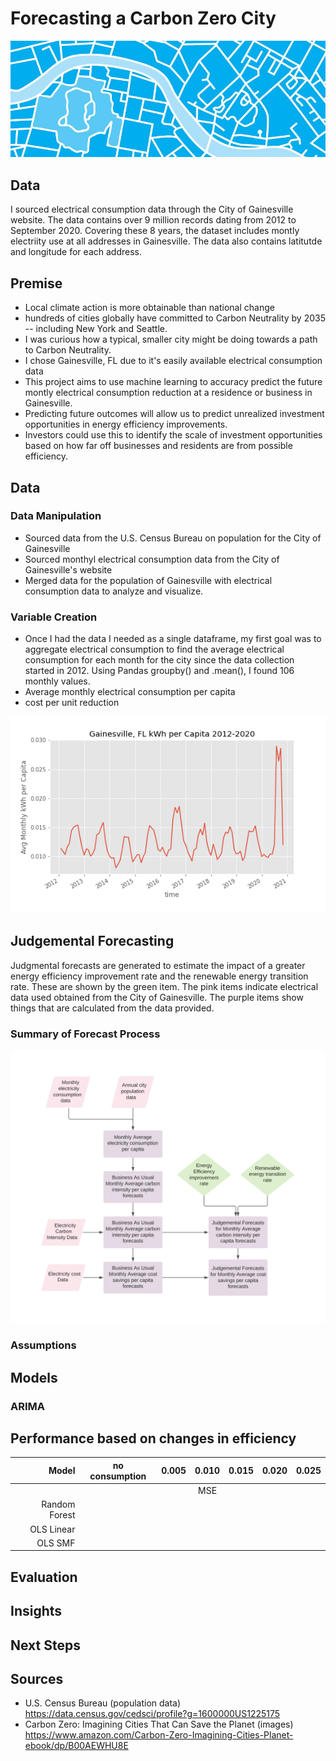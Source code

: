 # Forecasting a Carbon Zero City 

![Carbon Zero City Map](images/CO20_map.jpg)

## Data

I sourced electrical consumption data through the City of Gainesville website. The data contains over 9 million records dating from 2012 to September 2020. Covering these 8 years, the dataset includes montly electriity use at all addresses in Gainesville. The data also contains latitutde and longitude for each address.

## Premise 

* Local climate action is more obtainable than national change
* hundreds of cities globally have committed to Carbon Neutrality by 2035 -- including New York and Seattle. 
* I was curious how a typical, smaller city might be doing towards a path to Carbon Neutrality. 
* I chose Gainesville, FL due to it's easily available electrical consumption data 
* This project aims to use machine learning to accuracy predict the future montly electrical consumption reduction at a residence or business in Gainesville. 
* Predicting future outcomes will allow us to predict unrealized investment opportunities in energy efficiency improvements.
* Investors could use this to identify the scale of investment opportunities based on how far off businesses and residents are from possible efficiency. 

## Data

### Data Manipulation 

* Sourced data from the U.S. Census Bureau on population for the City of Gainesville
* Sourced monthyl electrical consumption data from the City of Gainesville's website
* Merged data for the population of Gainesville with electrical consumption data to analyze and visualize.

### Variable Creation
* Once I had the data I needed as a single dataframe, my first goal was to aggregate electrical consumption to find the average electrical consumption for each month for the city since the data collection started in 2012. Using Pandas groupby() and .mean(), I found 106 monthly values. 
* Average monthly electrical consumption per capita 
* cost per unit reduction 

![Avg Monthly kWh per Capita](images/kWh_per_capita.png)

## Judgemental Forecasting

Judgmental forecasts are generated to estimate the impact of a greater energy efficiency improvement rate and the renewable energy transition rate. These are shown by the green item. The pink items indicate electrical data used obtained from the City of Gainesville. The purple items show things that are calculated from the data provided.

### Summary of Forecast Process

![Scheme](images/scheme.png)

### Assumptions


## Models

### ARIMA

## Performance based on changes in efficiency 

| Model | no consumption | 0.005 | 0.010 | 0.015 | 0.020| 0.025 |
|-----:|:-----:|:-----:|:-----:|:-----:|:-----:|:-----:|
|| ||MSE      | |    | |
| Random Forest | |  |  |  |  | |
| OLS Linear | |  |  |  |  | |
| OLS SMF    | |  |  |  |  | |

## Evaluation

## Insights

## Next Steps

## Sources
* U.S. Census Bureau (population data)
https://data.census.gov/cedsci/profile?g=1600000US1225175
* Carbon Zero: Imagining Cities That Can Save the Planet (images) https://www.amazon.com/Carbon-Zero-Imagining-Cities-Planet-ebook/dp/B00AEWHU8E
